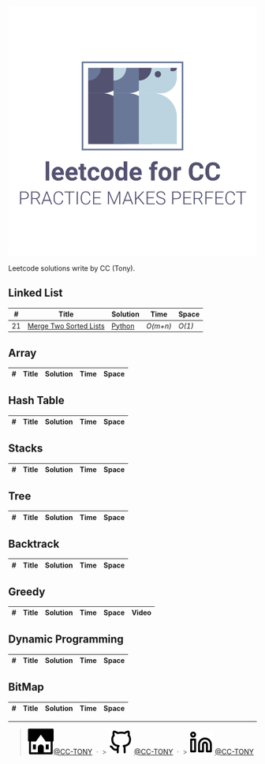 <div align="center">
	<img width="900" src="https://github.com/CCTSAI-Tony/leetcode/blob/master/legacy/logo.png" alt="leetcode">
	<br>
</div>

Leetcode solutions write by CC (Tony).

## Linked List

| #   | Title                                                                           | Solution                                                   | Time     | Space  |
| --- | ------------------------------------------------------------------------------- | ---------------------------------------------------------- | -------- | ------ |
| 21  | [Merge Two Sorted Lists](https://leetcode.com/problems/merge-two-sorted-lists/) | [Python](./leetcode/21.%20Merge%20Two%20Sorted%20Lists.py) | _O(m+n)_ | _O(1)_ |

## Array

| #   | Title | Solution | Time | Space |
| --- | ----- | -------- | ---- | ----- |


## Hash Table

| #   | Title | Solution | Time | Space |
| --- | ----- | -------- | ---- | ----- |


## Stacks

| #   | Title | Solution | Time | Space |
| --- | ----- | -------- | ---- | ----- |


## Tree

| #   | Title | Solution | Time | Space |
| --- | ----- | -------- | ---- | ----- |


## Backtrack

| #   | Title | Solution | Time | Space |
| --- | ----- | -------- | ---- | ----- |


## Greedy

| #   | Title | Solution | Time | Space | Video |
| --- | ----- | -------- | ---- | ----- | ----- |


## Dynamic Programming

| #   | Title | Solution | Time | Space |
| --- | ----- | -------- | ---- | ----- |


## BitMap

| #   | Title | Solution | Time | Space |
| --- | ----- | -------- | ---- | ----- |


---

> ![home](https://github.com/CCTSAI-Tony/leetcode/blob/master/legacy/house.svg)[@CC-TONY](https://chih-chin-tsai.netlify.app/) &nbsp;&middot;&nbsp; > ![github](https://github.com/CCTSAI-Tony/leetcode/blob/master/legacy/github.svg) [@CC-TONY](https://github.com/CCTSAI-Tony) &nbsp;&middot;&nbsp; > ![linkedin](https://github.com/CCTSAI-Tony/leetcode/blob/master/legacy/linkedin.svg) [@CC-TONY](https://www.linkedin.com/in/chih-chin-tsai38aa34114/)
